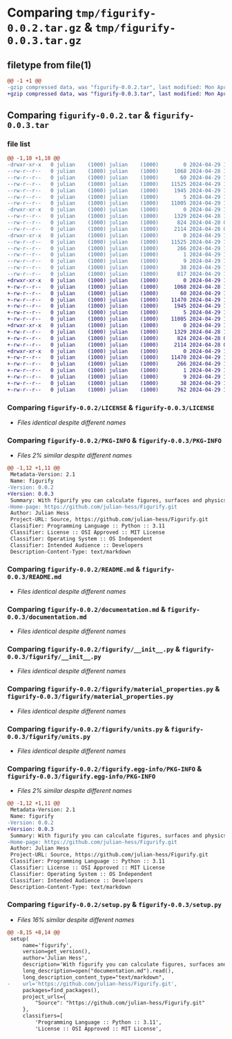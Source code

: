 # Comparing `tmp/figurify-0.0.2.tar.gz` & `tmp/figurify-0.0.3.tar.gz`

## filetype from file(1)

```diff
@@ -1 +1 @@
-gzip compressed data, was "figurify-0.0.2.tar", last modified: Mon Apr 29 17:49:49 2024, max compression
+gzip compressed data, was "figurify-0.0.3.tar", last modified: Mon Apr 29 17:54:28 2024, max compression
```

## Comparing `figurify-0.0.2.tar` & `figurify-0.0.3.tar`

### file list

```diff
@@ -1,18 +1,18 @@
-drwxr-xr-x   0 julian    (1000) julian    (1000)        0 2024-04-29 17:49:49.400425 figurify-0.0.2/
--rw-r--r--   0 julian    (1000) julian    (1000)     1068 2024-04-28 15:07:49.000000 figurify-0.0.2/LICENSE
--rw-r--r--   0 julian    (1000) julian    (1000)       60 2024-04-29 12:55:00.000000 figurify-0.0.2/MANIFEST.in
--rw-r--r--   0 julian    (1000) julian    (1000)    11525 2024-04-29 17:49:49.400425 figurify-0.0.2/PKG-INFO
--rw-r--r--   0 julian    (1000) julian    (1000)     1945 2024-04-29 16:03:47.000000 figurify-0.0.2/README.md
--rw-r--r--   0 julian    (1000) julian    (1000)        5 2024-04-29 17:46:37.000000 figurify-0.0.2/VERSION.txt
--rw-r--r--   0 julian    (1000) julian    (1000)    11005 2024-04-29 16:31:38.000000 figurify-0.0.2/documentation.md
-drwxr-xr-x   0 julian    (1000) julian    (1000)        0 2024-04-29 17:49:49.400425 figurify-0.0.2/figurify/
--rw-r--r--   0 julian    (1000) julian    (1000)     1329 2024-04-28 16:20:13.000000 figurify-0.0.2/figurify/__init__.py
--rw-r--r--   0 julian    (1000) julian    (1000)      824 2024-04-28 06:24:04.000000 figurify-0.0.2/figurify/material_properties.py
--rw-r--r--   0 julian    (1000) julian    (1000)     2114 2024-04-28 06:52:47.000000 figurify-0.0.2/figurify/units.py
-drwxr-xr-x   0 julian    (1000) julian    (1000)        0 2024-04-29 17:49:49.400425 figurify-0.0.2/figurify.egg-info/
--rw-r--r--   0 julian    (1000) julian    (1000)    11525 2024-04-29 17:49:49.000000 figurify-0.0.2/figurify.egg-info/PKG-INFO
--rw-r--r--   0 julian    (1000) julian    (1000)      266 2024-04-29 17:49:49.000000 figurify-0.0.2/figurify.egg-info/SOURCES.txt
--rw-r--r--   0 julian    (1000) julian    (1000)        1 2024-04-29 17:49:49.000000 figurify-0.0.2/figurify.egg-info/dependency_links.txt
--rw-r--r--   0 julian    (1000) julian    (1000)        9 2024-04-29 17:49:49.000000 figurify-0.0.2/figurify.egg-info/top_level.txt
--rw-r--r--   0 julian    (1000) julian    (1000)       38 2024-04-29 17:49:49.400425 figurify-0.0.2/setup.cfg
--rw-r--r--   0 julian    (1000) julian    (1000)      817 2024-04-29 16:02:25.000000 figurify-0.0.2/setup.py
+drwxr-xr-x   0 julian    (1000) julian    (1000)        0 2024-04-29 17:54:28.483768 figurify-0.0.3/
+-rw-r--r--   0 julian    (1000) julian    (1000)     1068 2024-04-28 15:07:49.000000 figurify-0.0.3/LICENSE
+-rw-r--r--   0 julian    (1000) julian    (1000)       60 2024-04-29 12:55:00.000000 figurify-0.0.3/MANIFEST.in
+-rw-r--r--   0 julian    (1000) julian    (1000)    11470 2024-04-29 17:54:28.483768 figurify-0.0.3/PKG-INFO
+-rw-r--r--   0 julian    (1000) julian    (1000)     1945 2024-04-29 16:03:47.000000 figurify-0.0.3/README.md
+-rw-r--r--   0 julian    (1000) julian    (1000)        5 2024-04-29 17:53:44.000000 figurify-0.0.3/VERSION.txt
+-rw-r--r--   0 julian    (1000) julian    (1000)    11005 2024-04-29 16:31:38.000000 figurify-0.0.3/documentation.md
+drwxr-xr-x   0 julian    (1000) julian    (1000)        0 2024-04-29 17:54:28.483768 figurify-0.0.3/figurify/
+-rw-r--r--   0 julian    (1000) julian    (1000)     1329 2024-04-28 16:20:13.000000 figurify-0.0.3/figurify/__init__.py
+-rw-r--r--   0 julian    (1000) julian    (1000)      824 2024-04-28 06:24:04.000000 figurify-0.0.3/figurify/material_properties.py
+-rw-r--r--   0 julian    (1000) julian    (1000)     2114 2024-04-28 06:52:47.000000 figurify-0.0.3/figurify/units.py
+drwxr-xr-x   0 julian    (1000) julian    (1000)        0 2024-04-29 17:54:28.483768 figurify-0.0.3/figurify.egg-info/
+-rw-r--r--   0 julian    (1000) julian    (1000)    11470 2024-04-29 17:54:28.000000 figurify-0.0.3/figurify.egg-info/PKG-INFO
+-rw-r--r--   0 julian    (1000) julian    (1000)      266 2024-04-29 17:54:28.000000 figurify-0.0.3/figurify.egg-info/SOURCES.txt
+-rw-r--r--   0 julian    (1000) julian    (1000)        1 2024-04-29 17:54:28.000000 figurify-0.0.3/figurify.egg-info/dependency_links.txt
+-rw-r--r--   0 julian    (1000) julian    (1000)        9 2024-04-29 17:54:28.000000 figurify-0.0.3/figurify.egg-info/top_level.txt
+-rw-r--r--   0 julian    (1000) julian    (1000)       38 2024-04-29 17:54:28.483768 figurify-0.0.3/setup.cfg
+-rw-r--r--   0 julian    (1000) julian    (1000)      762 2024-04-29 17:52:07.000000 figurify-0.0.3/setup.py
```

### Comparing `figurify-0.0.2/LICENSE` & `figurify-0.0.3/LICENSE`

 * *Files identical despite different names*

### Comparing `figurify-0.0.2/PKG-INFO` & `figurify-0.0.3/PKG-INFO`

 * *Files 2% similar despite different names*

```diff
@@ -1,12 +1,11 @@
 Metadata-Version: 2.1
 Name: figurify
-Version: 0.0.2
+Version: 0.0.3
 Summary: With figurify you can calculate figures, surfaces and physics.
-Home-page: https://github.com/julian-hess/Figurify.git
 Author: Julian Hess
 Project-URL: Source, https://github.com/julian-hess/Figurify.git
 Classifier: Programming Language :: Python :: 3.11
 Classifier: License :: OSI Approved :: MIT License
 Classifier: Operating System :: OS Independent
 Classifier: Intended Audience :: Developers
 Description-Content-Type: text/markdown
```

### Comparing `figurify-0.0.2/README.md` & `figurify-0.0.3/README.md`

 * *Files identical despite different names*

### Comparing `figurify-0.0.2/documentation.md` & `figurify-0.0.3/documentation.md`

 * *Files identical despite different names*

### Comparing `figurify-0.0.2/figurify/__init__.py` & `figurify-0.0.3/figurify/__init__.py`

 * *Files identical despite different names*

### Comparing `figurify-0.0.2/figurify/material_properties.py` & `figurify-0.0.3/figurify/material_properties.py`

 * *Files identical despite different names*

### Comparing `figurify-0.0.2/figurify/units.py` & `figurify-0.0.3/figurify/units.py`

 * *Files identical despite different names*

### Comparing `figurify-0.0.2/figurify.egg-info/PKG-INFO` & `figurify-0.0.3/figurify.egg-info/PKG-INFO`

 * *Files 2% similar despite different names*

```diff
@@ -1,12 +1,11 @@
 Metadata-Version: 2.1
 Name: figurify
-Version: 0.0.2
+Version: 0.0.3
 Summary: With figurify you can calculate figures, surfaces and physics.
-Home-page: https://github.com/julian-hess/Figurify.git
 Author: Julian Hess
 Project-URL: Source, https://github.com/julian-hess/Figurify.git
 Classifier: Programming Language :: Python :: 3.11
 Classifier: License :: OSI Approved :: MIT License
 Classifier: Operating System :: OS Independent
 Classifier: Intended Audience :: Developers
 Description-Content-Type: text/markdown
```

### Comparing `figurify-0.0.2/setup.py` & `figurify-0.0.3/setup.py`

 * *Files 16% similar despite different names*

```diff
@@ -8,15 +8,14 @@
 setup(
     name='figurify',
     version=get_version(),
     author='Julian Hess',
     description='With figurify you can calculate figures, surfaces and physics.',
     long_description=open("documentation.md").read(),
     long_description_content_type="text/markdown",
-    url='https://github.com/julian-hess/Figurify.git',
     packages=find_packages(),
     project_urls={
         "Source": "https://github.com/julian-hess/Figurify.git"
     },
     classifiers=[
         'Programming Language :: Python :: 3.11',
         'License :: OSI Approved :: MIT License',
```

